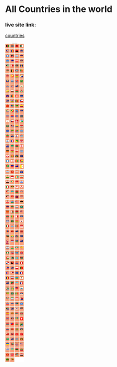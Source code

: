 # All Countries in the world

### live site link:
[countries](https://web-rest-countries.netlify.app/)

![countries](./src/countries.png)